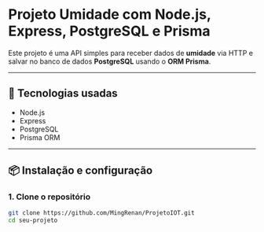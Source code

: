 # Projeto Umidade com Node.js, Express, PostgreSQL e Prisma

Este projeto é uma API simples para receber dados de **umidade** via HTTP e salvar no banco de dados **PostgreSQL** usando o **ORM Prisma**.

---

## 🚀 Tecnologias usadas

- Node.js
- Express
- PostgreSQL
- Prisma ORM

---

## 📦 Instalação e configuração

### 1. Clone o repositório

```bash
git clone https://github.com/MingRenan/ProjetoIOT.git
cd seu-projeto
